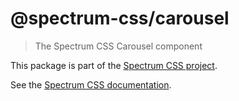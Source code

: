 # @spectrum-css/carousel

> The Spectrum CSS Carousel component

This package is part of the [Spectrum CSS project](https://github.com/adobe/spectrum-css).

See the [Spectrum CSS documentation](https://opensource.adobe.com/spectrum-css/carousel).
